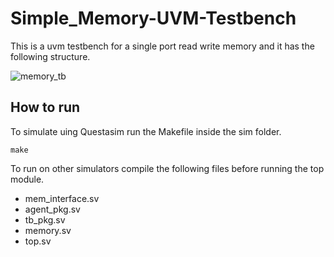 # Simple_Memory-UVM-Testbench

This is a uvm testbench for a single port read write memory and it has the following structure.

![memory_tb](https://user-images.githubusercontent.com/46727826/118402912-4711bc80-b66c-11eb-9c92-bfbd94118dd4.png)

## How to run
To simulate uing Questasim run the Makefile inside the sim folder.
```
make
```
To run on other simulators compile the following files before running the top module.

* mem_interface.sv
* agent_pkg.sv
* tb_pkg.sv
* memory.sv
* top.sv 
